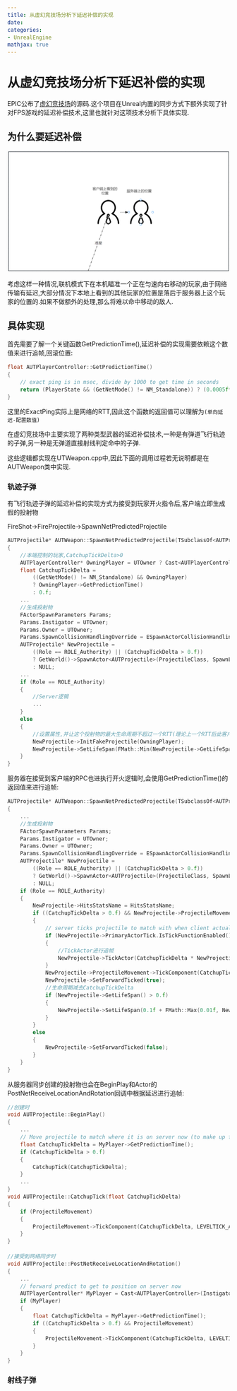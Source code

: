 ```yaml
---
title: 从虚幻竞技场分析下延迟补偿的实现
date: 
categories:
- UnrealEngine
mathjax: true
---
```


# 从虚幻竞技场分析下延迟补偿的实现

EPIC公布了[虚幻竞技场](https://github.com/EpicGames/UnrealTournament)的源码.这个项目在Unreal内置的同步方式下额外实现了针对FPS游戏的延迟补偿技术,这里也就针对这项技术分析下具体实现.

## 为什么要延迟补偿

![](./LagCompensation/Aim.png)

考虑这样一种情况,联机模式下在本机瞄准一个正在匀速向右移动的玩家,由于网络传输有延迟,大部分情况下本地上看到的其他玩家的位置是落后于服务器上这个玩家的位置的.如果不做额外的处理,那么将难以命中移动的敌人.


## 具体实现


首先需要了解一个关键函数GetPredictionTime(),延迟补偿的实现需要依赖这个数值来进行追帧,回滚位置:

```cpp
float AUTPlayerController::GetPredictionTime()
{
	// exact ping is in msec, divide by 1000 to get time in seconds
	return (PlayerState && (GetNetMode() != NM_Standalone)) ? (0.0005f*FMath::Clamp(PlayerState->ExactPing - PredictionFudgeFactor, 0.f, MaxPredictionPing)) : 0.f;
}
```

这里的ExactPing实际上是网络的RTT,因此这个函数的返回值可以理解为`(单向延迟-配置数值)`

在虚幻竞技场中主要实现了两种类型武器的延迟补偿技术,一种是有弹道飞行轨迹的子弹,另一种是无弹道直接射线判定命中的子弹.

这些逻辑都实现在UTWeapon.cpp中,因此下面的调用过程若无说明都是在AUTWeapon类中实现.

### 轨迹子弹

有飞行轨迹子弹的延迟补偿的实现方式为接受到玩家开火指令后,客户端立即生成假的投射物

FireShot->FireProjectile->SpawnNetPredictedProjectile

```cpp
AUTProjectile* AUTWeapon::SpawnNetPredictedProjectile(TSubclassOf<AUTProjectile> ProjectileClass, FVector SpawnLocation, FRotator SpawnRotation)
{
    //本端控制的玩家,CatchupTickDelta>0
    AUTPlayerController* OwningPlayer = UTOwner ? Cast<AUTPlayerController>(UTOwner->GetController()) : NULL;
	float CatchupTickDelta = 
		((GetNetMode() != NM_Standalone) && OwningPlayer)
		? OwningPlayer->GetPredictionTime()
		: 0.f;
    ...
    //生成投射物
    FActorSpawnParameters Params;
	Params.Instigator = UTOwner;
	Params.Owner = UTOwner;
	Params.SpawnCollisionHandlingOverride = ESpawnActorCollisionHandlingMethod::AlwaysSpawn;
	AUTProjectile* NewProjectile = 
		((Role == ROLE_Authority) || (CatchupTickDelta > 0.f))
		? GetWorld()->SpawnActor<AUTProjectile>(ProjectileClass, SpawnLocation, SpawnRotation, Params)
		: NULL;
    ...
    if (Role == ROLE_Authority)
	{
        //Server逻辑
        ...
    }
    else
    {
        //设置属性,并让这个投射物的最大生命周期不超过一个RTT(理论上一个RTT后此客户端会得到服务器生成的投射物的RPC)
        NewProjectile->InitFakeProjectile(OwningPlayer);
		NewProjectile->SetLifeSpan(FMath::Min(NewProjectile->GetLifeSpan(), 2.f * FMath::Max(0.f, CatchupTickDelta)));
    }
}
```

服务器在接受到客户端的RPC也进执行开火逻辑时,会使用GetPredictionTime()的返回值来进行追帧:
```cpp
AUTProjectile* AUTWeapon::SpawnNetPredictedProjectile(TSubclassOf<AUTProjectile> ProjectileClass, FVector SpawnLocation, FRotator SpawnRotation)
{
    ...
    //生成投射物
    FActorSpawnParameters Params;
	Params.Instigator = UTOwner;
	Params.Owner = UTOwner;
	Params.SpawnCollisionHandlingOverride = ESpawnActorCollisionHandlingMethod::AlwaysSpawn;
	AUTProjectile* NewProjectile = 
		((Role == ROLE_Authority) || (CatchupTickDelta > 0.f))
		? GetWorld()->SpawnActor<AUTProjectile>(ProjectileClass, SpawnLocation, SpawnRotation, Params)
		: NULL;
    if (Role == ROLE_Authority)
    {
    	NewProjectile->HitsStatsName = HitsStatsName;
    	if ((CatchupTickDelta > 0.f) && NewProjectile->ProjectileMovement)
    	{
    		// server ticks projectile to match with when client actually fired
    		if (NewProjectile->PrimaryActorTick.IsTickFunctionEnabled())
    		{
                //TickActor进行追帧
    			NewProjectile->TickActor(CatchupTickDelta * NewProjectile->CustomTimeDilation, LEVELTICK_All, NewProjectile->PrimaryActorTick);
    		}
    		NewProjectile->ProjectileMovement->TickComponent(CatchupTickDelta * NewProjectile->CustomTimeDilation, LEVELTICK_All, NULL);
    		NewProjectile->SetForwardTicked(true);
            //生命周期减去CatchupTickDelta
    		if (NewProjectile->GetLifeSpan() > 0.f)
    		{
    			NewProjectile->SetLifeSpan(0.1f + FMath::Max(0.01f, NewProjectile->GetLifeSpan() - CatchupTickDelta));
    		}
    	}
    	else
    	{
    		NewProjectile->SetForwardTicked(false);
    	}
    }
}
```

从服务器同步创建的投射物也会在BeginPlay和Actor的PostNetReceiveLocationAndRotation回调中根据延迟进行追帧:

```cpp
//创建时
void AUTProjectile::BeginPlay()
{
    ...
    // Move projectile to match where it is on server now (to make up for replication time)
	float CatchupTickDelta = MyPlayer->GetPredictionTime();
	if (CatchupTickDelta > 0.f)
	{
		CatchupTick(CatchupTickDelta);
	}
    ...
}
void AUTProjectile::CatchupTick(float CatchupTickDelta)
{
	if (ProjectileMovement)
	{
		ProjectileMovement->TickComponent(CatchupTickDelta, LEVELTICK_All, NULL);
	}
}

//接受到网络同步时
void AUTProjectile::PostNetReceiveLocationAndRotation()
{
    ...
    // forward predict to get to position on server now
    AUTPlayerController* MyPlayer = Cast<AUTPlayerController>(InstigatorController ? InstigatorController : GEngine->GetFirstLocalPlayerController(GetWorld()));
    if (MyPlayer)
    {
    	float CatchupTickDelta = MyPlayer->GetPredictionTime();
    	if ((CatchupTickDelta > 0.f) && ProjectileMovement)
    	{
    		ProjectileMovement->TickComponent(CatchupTickDelta, LEVELTICK_All, NULL);
    	}
    }   
}


```

### 射线子弹




